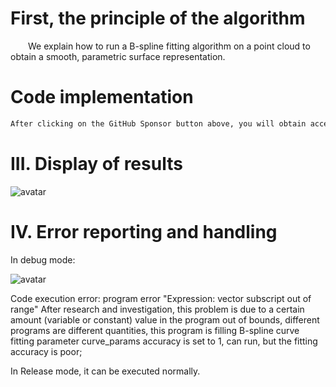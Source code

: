 #  First, the principle of the algorithm 

   We explain how to run a B-spline fitting algorithm on a point cloud to obtain a smooth, parametric surface representation. 

#  Code implementation 

  ```python  
After clicking on the GitHub Sponsor button above, you will obtain access permissions to my private code repository ( https://github.com/slowlon/my_code_bar ) to view this blog code. By searching the code number of this blog, you can find the code you need, code number is: 2024020309574196816
  ```  
#  III. Display of results 

 ![avatar]( 20200724154508861.png) 

#  IV. Error reporting and handling 

 In debug mode: 

 ![avatar]( 20200724152714216.png) 

 Code execution error: program error "Expression: vector subscript out of range" After research and investigation, this problem is due to a certain amount (variable or constant) value in the program out of bounds, different programs are different quantities, this program is filling B-spline curve fitting parameter curve_params accuracy is set to 1, can run, but the fitting accuracy is poor; 

 In Release mode, it can be executed normally. 

